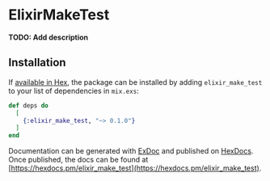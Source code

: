 # ElixirMakeTest

**TODO: Add description**

## Installation

If [available in Hex](https://hex.pm/docs/publish), the package can be installed
by adding `elixir_make_test` to your list of dependencies in `mix.exs`:

```elixir
def deps do
  [
    {:elixir_make_test, "~> 0.1.0"}
  ]
end
```

Documentation can be generated with [ExDoc](https://github.com/elixir-lang/ex_doc)
and published on [HexDocs](https://hexdocs.pm). Once published, the docs can
be found at [https://hexdocs.pm/elixir_make_test](https://hexdocs.pm/elixir_make_test).

